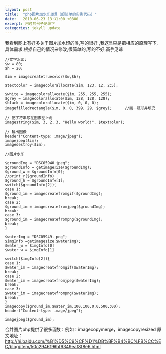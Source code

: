 ```yaml
---
layout: post
title:  "php图片加水印原理（超简单的实例代码）"
date:   2010-06-23 13:31:00 +0800
excerpt: 用过的例子记录下
categories: jekyll update
---   
```

<!--markdown-->我看到网上有好多关于图片加水印的类,写的很好 ,我这里只是把相应的原理写下,具体需求,根据自己的情况来修改,很简单的,写的不好,高手见谅

    //文字水印:
    $w = 80;
    $h = 20;
    
    $im = imagecreatetruecolor($w,$h);
    
    $textcolor = imagecolorallocate($im, 123, 12, 255);
    
    $white = imagecolorallocate($im, 255, 255, 255);
    $grey = imagecolorallocate($im, 128, 128, 128);
    $black = imagecolorallocate($im, 0, 0, 0);
    imagefilledrectangle($im, 0, 0, 399, 29, $grey);      //画一矩形并填充
    
    // 把字符串写在图像左上角
    imagestring($im, 3, 2, 3, "Hello world!", $textcolor);
    
    // 输出图像
    header("Content-type: image/jpeg");
    imagejpeg($im);
    imagedestroy($im);
    
    //图片水印
    
    $groundImg = "DSC05940.jpeg";
    $groundInfo = getimagesize($groundImg);
    $ground_w = $groundInfo[0];
    //print_r($groundInfo);
    $ground_h = $groundInfo[1];
    switch($groundInfo[2]){
    case 1:
    $ground_im = imagecreatefromgif($groundImg);
    break;
    case 2:
    $ground_im = imagecreatefromjpeg($groundImg);
    break;
    case 3:
    $ground_im = imagecreatefrompng($groundImg);
    break;
    }
    
    $waterImg = "DSC05949.jpeg";
    $imgInfo =getimagesize($waterImg);
    $water_w = $imgInfo[0];
    $water_w = $imgInfo[1];
    
    switch($imgInfo[2]){
    case 1:
    $water_im = imagecreatefromgif($waterImg);
    break;
    case 2:
    $water_im = imagecreatefromjpeg($waterImg);
    break;
    case 3:
    $water_im = imagecreatefrompng($waterImg);
    break;
    }
    imagecopy($ground_im,$water_im,100,100,0,0,500,500); 
    header("Content-type: image/jpeg");
    
    imagejpeg($ground_im);

合并图片php提供了很多函数：例如：imagecopymerge，imagecopyresized
原文地址：http://hi.baidu.com/%B1%D5%C9%CF%D1%DB%BF%B4%BC%FB%CC%EC/blog/item/50c2946196bf9349eaf8f8e6.html
